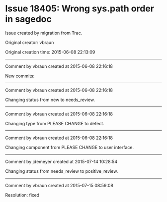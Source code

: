 # Issue 18405: Wrong sys.path order in sagedoc

Issue created by migration from Trac.

Original creator: vbraun

Original creation time: 2015-06-08 22:13:09




---

Comment by vbraun created at 2015-06-08 22:16:18

New commits:


---

Comment by vbraun created at 2015-06-08 22:16:18

Changing status from new to needs_review.


---

Comment by vbraun created at 2015-06-08 22:16:18

Changing type from PLEASE CHANGE to defect.


---

Comment by vbraun created at 2015-06-08 22:16:18

Changing component from PLEASE CHANGE to user interface.


---

Comment by jdemeyer created at 2015-07-14 10:28:54

Changing status from needs_review to positive_review.


---

Comment by vbraun created at 2015-07-15 08:59:08

Resolution: fixed

